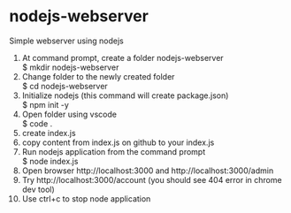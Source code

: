 # nodejs-webserver
Simple webserver using nodejs
1. At command prompt, create a folder nodejs-webserver <br>
	$ mkdir nodejs-webserver
2. Change folder to the newly created folder <br>
        $ cd nodejs-webserver
3. Initialize nodejs (this command will create package.json) <br>
        $ npm init -y
4. Open folder using vscode <br>
        $ code .
5. create index.js
6. copy content from index.js on github to your index.js
7. Run nodejs application from the command prompt <br>
        $ node index.js
8. Open browser http://localhost:3000 and http://localhost:3000/admin
9. Try http://localhost:3000/account  (you should see 404 error in chrome dev tool)
10. Use ctrl+c to stop node application 
